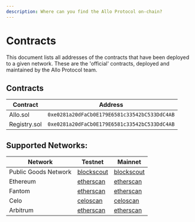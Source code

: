 ```yaml
---
description: Where can you find the Allo Protocol on-chain?
---
```


# Contracts

This document lists all addresses of the contracts that have been deployed to
a given network. These are the 'official' contracts, deployed and maintained by
the Allo Protocol team.

## Contracts

| Contract | Address |
| --- | --- |
| Allo.sol | `0xe0281a20dFaCb0E179E6581c33542bC533DdC4AB` |
| Registry.sol | `0xe0281a20dFaCb0E179E6581c33542bC533DdC4AB` |

## Supported Networks:

| Network | Testnet | Mainnet |
| ---  | ---  | ---  |
| Public Goods Network  | [blockscout](https://etherscan.io/address/0xe0281a20dFaCb0E179E6581c33542bC533DdC4AB#code)  |  [blockscout](https://etherscan.io/address/0xe0281a20dFaCb0E179E6581c33542bC533DdC4AB#code) |
| Ethereum  | [etherscan](https://etherscan.io/address/0xe0281a20dFaCb0E179E6581c33542bC533DdC4AB#code)  |  [etherscan](https://etherscan.io/address/0xe0281a20dFaCb0E179E6581c33542bC533DdC4AB#code) |
| Fantom  | [etherscan](https://etherscan.io/address/0xe0281a20dFaCb0E179E6581c33542bC533DdC4AB#code)  |  [etherscan](https://etherscan.io/address/0xe0281a20dFaCb0E179E6581c33542bC533DdC4AB#code) |
| Celo | [celoscan](https://etherscan.io/address/0xe0281a20dFaCb0E179E6581c33542bC533DdC4AB#code)  |  [celoscan](https://etherscan.io/address/0xe0281a20dFaCb0E179E6581c33542bC533DdC4AB#code) |
| Arbitrum | [etherscan](https://etherscan.io/address/0xe0281a20dFaCb0E179E6581c33542bC533DdC4AB#code)  |  [etherscan](https://etherscan.io/address/0xe0281a20dFaCb0E179E6581c33542bC533DdC4AB#code) |

